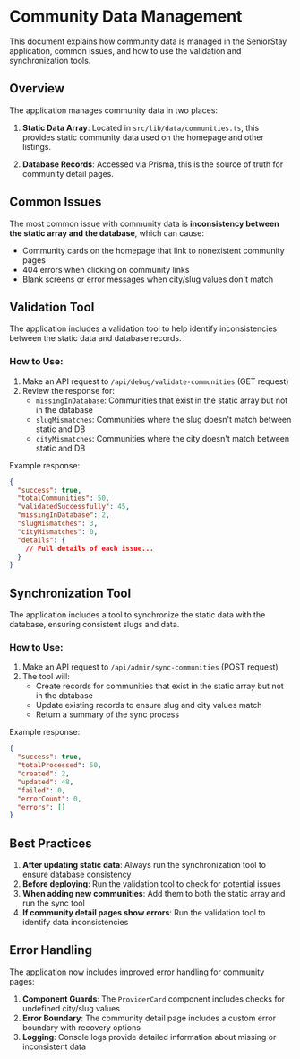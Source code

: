 # Community Data Management

This document explains how community data is managed in the SeniorStay application, common issues, and how to use the validation and synchronization tools.

## Overview

The application manages community data in two places:

1. **Static Data Array**: Located in `src/lib/data/communities.ts`, this provides static community data used on the homepage and other listings.

2. **Database Records**: Accessed via Prisma, this is the source of truth for community detail pages.

## Common Issues

The most common issue with community data is **inconsistency between the static array and the database**, which can cause:

- Community cards on the homepage that link to nonexistent community pages
- 404 errors when clicking on community links
- Blank screens or error messages when city/slug values don't match

## Validation Tool

The application includes a validation tool to help identify inconsistencies between the static data and database records.

### How to Use:

1. Make an API request to `/api/debug/validate-communities` (GET request)
2. Review the response for:
   - `missingInDatabase`: Communities that exist in the static array but not in the database
   - `slugMismatches`: Communities where the slug doesn't match between static and DB
   - `cityMismatches`: Communities where the city doesn't match between static and DB

Example response:

```json
{
  "success": true,
  "totalCommunities": 50,
  "validatedSuccessfully": 45,
  "missingInDatabase": 2,
  "slugMismatches": 3,
  "cityMismatches": 0,
  "details": {
    // Full details of each issue...
  }
}
```

## Synchronization Tool

The application includes a tool to synchronize the static data with the database, ensuring consistent slugs and data.

### How to Use:

1. Make an API request to `/api/admin/sync-communities` (POST request)
2. The tool will:
   - Create records for communities that exist in the static array but not in the database
   - Update existing records to ensure slug and city values match
   - Return a summary of the sync process

Example response:

```json
{
  "success": true,
  "totalProcessed": 50,
  "created": 2,
  "updated": 48,
  "failed": 0,
  "errorCount": 0,
  "errors": []
}
```

## Best Practices

1. **After updating static data**: Always run the synchronization tool to ensure database consistency
2. **Before deploying**: Run the validation tool to check for potential issues
3. **When adding new communities**: Add them to both the static array and run the sync tool
4. **If community detail pages show errors**: Run the validation tool to identify data inconsistencies

## Error Handling

The application now includes improved error handling for community pages:

1. **Component Guards**: The `ProviderCard` component includes checks for undefined city/slug values
2. **Error Boundary**: The community detail page includes a custom error boundary with recovery options
3. **Logging**: Console logs provide detailed information about missing or inconsistent data 